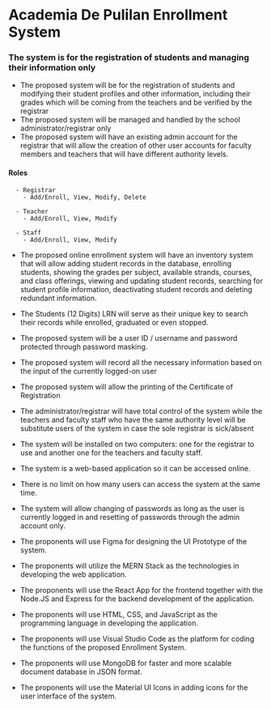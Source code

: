 # Academia De Pulilan Enrollment System

### The system is for the registration of students and managing their information only

- The proposed system will be for the registration of students and modifying their student profiles and other information, including their grades which will be coming from the teachers and be verified by the registrar
- The proposed system will be managed and handled by the school administrator/registrar only
- The proposed system will have an existing admin account for the registrar that will allow the creation of other user accounts for faculty members and teachers that will have different authority levels.

#### Roles

      - Registrar
        - Add/Enroll, View, Modify, Delete

      - Teacher
        - Add/Enroll, View, Modify

      - Staff
        - Add/Enroll, View, Modify

- The proposed online enrollment system will have an inventory system that will allow adding student records in the database, enrolling students, showing the grades per subject, available strands, courses, and class offerings, viewing and updating student records, searching for student profile information, deactivating student records and deleting redundant information.

- The Students (12 Digits) LRN will serve as their unique key to search their records while enrolled, graduated or even stopped.

- The proposed system will be a user ID / username and password protected through password masking.
- The proposed system will record all the necessary information based on the input of the currently logged-on user
- The proposed system will allow the printing of the Certificate of Registration
- The administrator/registrar will have total control of the system while the teachers and faculty staff who have the same authority level will be substitute users of the system in case the sole registrar is sick/absent
- The system will be installed on two computers: one for the registrar to use and another one for the teachers and faculty staff.
- The system is a web-based application so it can be accessed online.
- There is no limit on how many users can access the system at the same time.
- The system will allow changing of passwords as long as the user is currently logged in and resetting of passwords through the admin account only.
- The proponents will use Figma for designing the UI Prototype of the system.
- The proponents will utilize the MERN Stack as the technologies in developing the web application.
- The proponents will use the React App for the frontend together with the Node.JS and Express for the backend development of the application.
- The proponents will use HTML, CSS, and JavaScript as the programming language in developing the application.
- The proponents will use Visual Studio Code as the platform for coding the functions of the proposed Enrollment System.
- The proponents will use MongoDB for faster and more scalable document database in JSON format.
- The proponents will use the Material UI Icons in adding icons for the user interface of the system.
